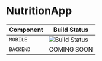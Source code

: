# NutritionApp
| Component | Build Status |
|-----|-----|
| `MOBILE` | ![Build Status](https://dev.azure.com/byts/nutrition_app/_apis/build/status/Schwimo.NutritionApp?branchName=master) |
| `BACKEND` | COMING SOON |
